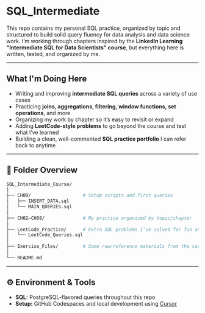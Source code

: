 # SQL_Intermediate

This repo contains my personal SQL practice, organized by topic and structured to build solid query fluency for data analysis and data science work.
I’m working through chapters inspired by the **LinkedIn Learning "Intermediate SQL for Data Scientists" course**, but everything here is written, tested, and organized by me.

---

## What I'm Doing Here

- Writing and improving **intermediate SQL queries** across a variety of use cases
- Practicing **joins, aggregations, filtering, window functions, set operations**, and more
- Organizing my work by chapter so it’s easy to revisit or expand
- Adding **LeetCode-style problems** to go beyond the course and test what I’ve learned
- Building a clean, well-commented **SQL practice portfolio** I can refer back to anytime

---

## 📁 Folder Overview

```bash
SQL_Intermediate_Course/
│
├── CH00/                   # Setup scripts and first queries
│   ├── INSERT_DATA.sql
│   └── MAIN_QUERIES.sql
│
├── CH02–CH08/              # My practice organized by topic/chapter
│
├── LeetCode_Practice/      # Extra SQL problems I’ve solved for fun and growth
│   └── LeetCode_Queries.sql
│
├── Exercise_Files/         # Some raw/reference materials from the course
│
└── README.md
```
---

## ⚙️ Environment & Tools

- **SQL:** PostgreSQL-flavored queries throughout this repo  
- **Setup:** GitHub Codespaces and local development using [Cursor](https://www.cursor.so/)  
